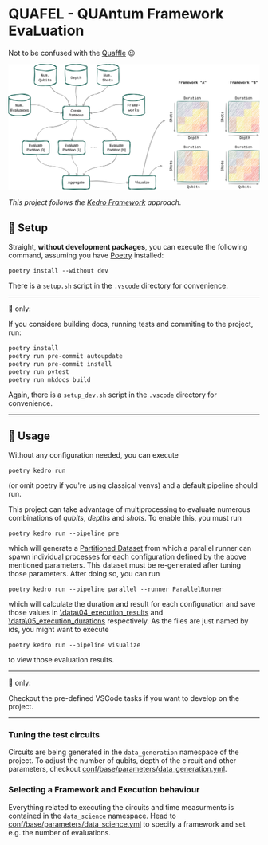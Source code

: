 # QUAFEL - QUAntum Framework EvaLuation

Not to be confused with the [Quaffle](https://harrypotter.fandom.com/wiki/Quaffle) :wink:

![Overview](docs/overview.png)

*This project follows the [Kedro Framework](https://kedro.org/) approach.*

## :hammer: Setup

Straight, **without development packages**, you can execute the following command, assuming you have [Poetry](https://python-poetry.org/) installed:
```
poetry install --without dev
```
There is a ```setup.sh``` script in the ```.vscode``` directory for convenience.

***

:construction: only:

If you considere building docs, running tests and commiting to the project, run:
```
poetry install
poetry run pre-commit autoupdate
poetry run pre-commit install
poetry run pytest
poetry run mkdocs build
```
Again, there is a ```setup_dev.sh``` script in the ```.vscode``` directory for convenience.

***

## :rocket: Usage

Without any configuration needed, you can execute
```
poetry kedro run
```
(or omit poetry if you're using classical venvs) and a default pipeline should run.

This project can take advantage of multiprocessing to evaluate numerous combinations of *qubits*, *depths* and *shots*.
To enable this, you must run
```
poetry kedro run --pipeline pre
```
which will generate a [Partitioned Dataset]() from which a parallel runner can spawn individual processes for each configuration defined by the above mentioned parameters.
This dataset must be re-generated after tuning those parameters.
After doing so, you can run
```
poetry kedro run --pipeline parallel --runner ParallelRunner
```
which will calculate the duration and result for each configuration and save those values in [\data\04_execution_results](\data\04_execution_results) and [\data\05_execution_durations](\data\05_execution_durations) respectively.
As the files are just named by ids, you might want to execute
```
poetry kedro run --pipeline visualize
```
to view those evaluation results.

***
:construction: only:

Checkout the pre-defined VSCode tasks if you want to develop on the project.

***
### Tuning the test circuits

Circuits are being generated in the ```data_generation``` namespace of the project.
To adjust the number of qubits, depth of the circuit and other parameters, checkout [conf/base/parameters/data_generation.yml](/conf/base/parameters/data_generation.yml).

### Selecting a Framework and Execution behaviour

Everything related to executing the circuits and time measurments is contained in the ```data_science``` namespace.
Head to [conf/base/parameters/data_science.yml](/conf/base/parameters/data_science.yml) to specify a framework and set e.g. the number of evaluations.